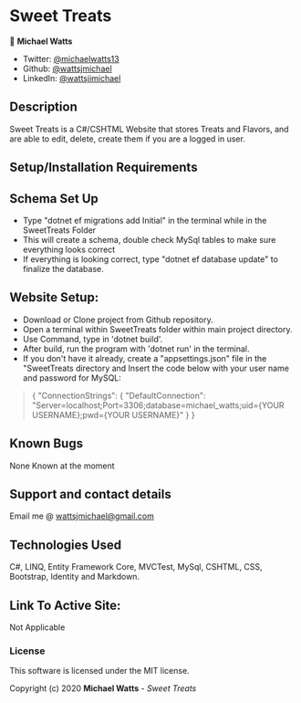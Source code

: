 # Sweet Treats 


👤 **Michael Watts**

* Twitter: [@michaelwatts13](https://twitter.com/michaelwatts13)
* Github: [@wattsjmichael](https://github.com/wattsjmichael)
* LinkedIn: [@wattsjimichael](https://linkedin.com/in/wattsjmichael)

## Description

Sweet Treats  is a C#/CSHTML Website that stores Treats and Flavors, and are able to edit, delete, create them if you are a logged in user.

## Setup/Installation Requirements

## Schema Set Up ##
* Type "dotnet ef migrations add Initial" in the terminal while in the SweetTreats Folder
* This will create a schema, double check MySql tables to make sure everything looks correct
* If everything is looking correct, type "dotnet ef database update" to finalize the database.




## Website Setup:
* Download or Clone project from Github repository.
* Open a terminal within SweetTreats folder within main project directory.
* Use Command, type in 'dotnet build'.
* After build, run the program with 'dotnet run' in the terminal.
* If you don't have it already, create a "appsettings.json" file in the "SweetTreats directory and Insert the code below with your user name and password for MySQL: 

> {
>  "ConnectionStrings": {
>      "DefaultConnection": "Server=localhost;Port=3306;database=michael_watts;uid={YOUR USERNAME};pwd={YOUR USERNAME}"
>  }
>}
## Known Bugs
None Known at the moment

## Support and contact details

Email me @ wattsjmichael@gmail.com

## Technologies Used

C#, LINQ, Entity Framework Core, MVCTest, MySql, CSHTML, CSS, Bootstrap, Identity and Markdown.

## Link To Active Site:
Not Applicable

### License

This software is licensed under the MIT license.

Copyright (c) 2020 **Michael Watts** - _Sweet Treats_